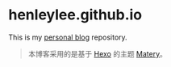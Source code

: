 # henleylee.github.io

This is my [personal blog](https://henleylee.github.io/) repository.

> 本博客采用的是基于 [Hexo](https://hexo.io/) 的主题 [Matery](https://github.com/blinkfox/hexo-theme-matery)。
